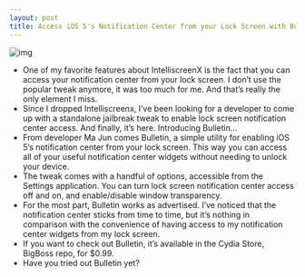 ```yaml
---
layout: post
title: Access iOS 5's Notification Center from your Lock Screen with Bulletin
---
```

![img](http://media.idownloadblog.com/wp-content/uploads/2012/02/bulletin-lockscreen.jpg)
* One of my favorite features about IntelliscreenX is the fact that you can access your notification center from your lock screen. I don’t use the popular tweak anymore, it was too much for me. And that’s really the only element I miss.
* Since I dropped Intelliscreenx, I’ve been looking for a developer to come up with a standalone jailbreak tweak to enable lock screen notification center access. And finally, it’s here. Introducing Bulletin…
* From developer Ma Jun comes Bulletin, a simple utility for enabling iOS 5’s notification center from your lock screen. This way you can access all of your useful notification center widgets without needing to unlock your device.
* The tweak comes with a handful of options, accessible from the Settings application. You can turn lock screen notification center access off and on, and enable/disable window transparency.
* For the most part, Bulletin works as advertised. I’ve noticed that the notification center sticks from time to time, but it’s nothing in comparison with the convenience of having access to my notification center widgets from my lock screen.
* If you want to check out Bulletin, it’s available in the Cydia Store, BigBoss repo, for $0.99.
* Have you tried out Bulletin yet?

